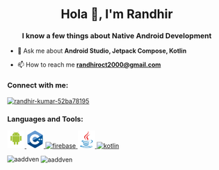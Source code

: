 ## <h1 align="center">Hola 👋, I'm Randhir</h1>
<h3 align="center">I know a few things about Native Android Development</h3>

- 💬 Ask me about **Android Studio, Jetpack Compose, Kotlin**

- 📫 How to reach me **randhiroct2000@gmail.com**

<h3 align="left">Connect with me:</h3>
<p align="left">
<a href="https://linkedin.com/in/randhir-kumar-52ba78195" target="blank"><img align="center" src="https://raw.githubusercontent.com/rahuldkjain/github-profile-readme-generator/master/src/images/icons/Social/linked-in-alt.svg" alt="randhir-kumar-52ba78195" height="30" width="40" /></a>
</p>

<h3 align="left">Languages and Tools:</h3>
<p align="left"> <a href="https://developer.android.com" target="_blank" rel="noreferrer"> <img src="https://raw.githubusercontent.com/devicons/devicon/master/icons/android/android-original-wordmark.svg" alt="android" width="40" height="40"/> </a> <a href="https://www.w3schools.com/cpp/" target="_blank" rel="noreferrer"> <img src="https://raw.githubusercontent.com/devicons/devicon/master/icons/cplusplus/cplusplus-original.svg" alt="cplusplus" width="40" height="40"/> </a> <a href="https://firebase.google.com/" target="_blank" rel="noreferrer"> <img src="https://www.vectorlogo.zone/logos/firebase/firebase-icon.svg" alt="firebase" width="40" height="40"/> </a> <a href="https://www.java.com" target="_blank" rel="noreferrer"> <img src="https://raw.githubusercontent.com/devicons/devicon/master/icons/java/java-original.svg" alt="java" width="40" height="40"/> </a> <a href="https://kotlinlang.org" target="_blank" rel="noreferrer"> <img src="https://www.vectorlogo.zone/logos/kotlinlang/kotlinlang-icon.svg" alt="kotlin" width="40" height="40"/> </a> </p>

<p><img align="left" src="https://github-readme-stats.vercel.app/api/top-langs?username=aaddven&show_icons=true&locale=en&layout=compact" alt="aaddven" /></p>

<p>&nbsp;<img align="center" src="https://github-readme-stats.vercel.app/api?username=aaddven&show_icons=true&locale=en" alt="aaddven" /></p>



